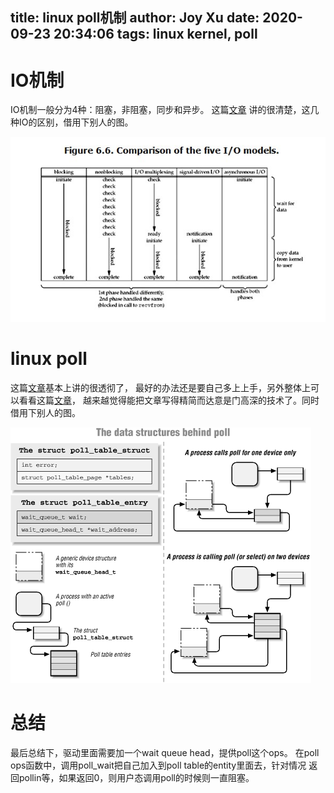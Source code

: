 
title: linux poll机制
author: Joy Xu
date: 2020-09-23 20:34:06
tags: linux kernel, poll
---

# IO机制

IO机制一般分为4种：阻塞，非阻塞，同步和异步。
这篇[文章](https://www.cnblogs.com/lovingprince/archive/2011/05/17/2166241.html)
讲的很清楚，这几种IO的区别，借用下别人的图。

![Linux IO区别](/images/linux-io.gif)

# linux poll

这篇[文章](https://www.cnblogs.com/loyenWang/p/12622904.html)基本上讲的很透彻了，
最好的办法还是要自己多上上手，另外整体上可以看看这篇[文章](https://www.oreilly.com/library/view/linux-device-drivers/0596000081/ch05s03.html)，
越来越觉得能把文章写得精简而达意是门高深的技术了。同时借用下别人的图。

![poll table entry and wait queue entry](/images/poll-table.png)

# 总结
最后总结下，驱动里面需要加一个wait queue head，提供poll这个ops。
在poll ops函数中，调用poll_wait把自己加入到poll table的entity里面去，针对情况
返回pollin等，如果返回0，则用户态调用poll的时候则一直阻塞。
